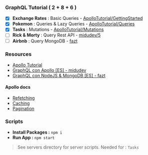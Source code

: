 ### GraphQL Tutorial ( 2 + 8 + 6 )

- [x] **Exchange Rates** : Basic Queries - [ApolloTutorial/GettingStarted](https://www.apollographql.com/docs/react/get-started/)
- [x] **Pokemon** : Queries & Lazy Queries - [ApolloTutorial/Queries](https://www.apollographql.com/docs/react/data/queries/)
- [x] **Tasks** : Mutations - [ApolloTutorial/Mutations](https://www.apollographql.com/docs/react/data/mutations/)
- [ ] **Rick & Morty** : Query Rest API - [midudev/5](https://www.youtube.com/watch?v=iR6FV9N3UqQ&list=PLV8x_i1fqBw3wHa7HOle0MMAcRjfViWwC&index=5&ab_channel=midudev)
- [ ] **Airbnb** : Query MongoDB - [fazt](https://www.youtube.com/watch?v=Wl8O6wW4FJU&t=1515s&ab_channel=Fazt)

### Resources

- [Apollo Tutorial](https://www.apollographql.com/docs/react/get-started/)
- [GraphQL con Apollo [ES] - midudev](https://www.youtube.com/playlist?list=PLV8x_i1fqBw3wHa7HOle0MMAcRjfViWwC)
- [GraphQL con NodeJS & MongoDB [ES] - fazt](https://www.youtube.com/watch?v=Wl8O6wW4FJU&t=1515s&ab_channel=Fazt)

#### Apollo docs

- [Refetching](https://www.apollographql.com/docs/react/caching/overview/)
- [Caching](https://www.apollographql.com/docs/react/caching/overview/)
- [Pagination](https://www.apollographql.com/docs/react/pagination/overview/)

### Scripts

- **Install Packages :** `npm i`
- **Run App :** `npm start`

> See servers directory for server scripts. 
> Needed for : `Tasks`
